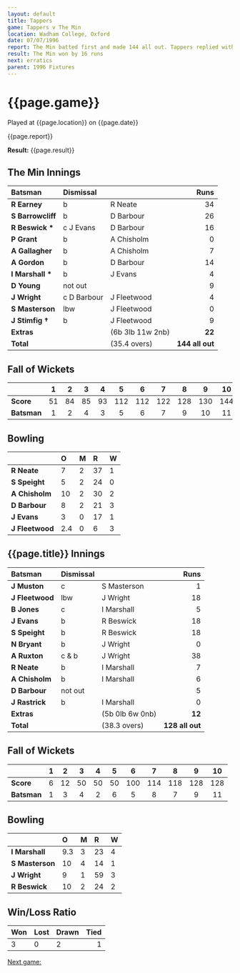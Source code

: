 ```yaml
---
layout: default
title: Tappers
game: Tappers v The Min
location: Wadham College, Oxford
date: 07/07/1996
report: The Min batted first and made 144 all out. Tappers replied with 128 all out
result: The Min won by 16 runs
next: erratics
parent: 1996 Fixtures
---
```


# {{page.game}}

Played at {{page.location}} on {{page.date}}

{{page.report}}

**Result:** {{page.result}}

## The Min Innings

| Batsman | Dismissal |  | Runs |
|:---|:---|---|---:|
| **R Earney** | b | R Neate | 34 |
| **S Barrowcliff** | b | D Barbour | 26 |
| **R Beswick &#42;** | c J Evans | D Barbour | 16 |
| **P Grant** | b | A Chisholm | 0 |
| **A Gallagher** | b | A Chisholm | 7 |
| **A Gordon** | b | D Barbour | 14 |
| **I Marshall &#42;** | b | J Evans | 4 |
| **D Young** | not out |  | 9 |
| **J Wright** | c D Barbour | J Fleetwood | 4 |
| **S Masterson** | lbw | J Fleetwood | 0 |
| **J Stimfig &#8224;** | b | J Fleetwood | 9 |
| **Extras** | | (6b 3lb 11w 2nb) | **22** |
| **Total** | | (35.4 overs) | **144 all out** |

## Fall of Wickets

| | 1 | 2 | 3 | 4 | 5 | 6 | 7 | 8 | 9 | 10 |
|---|:---:|:---:|:---:|:---:|:---:|:---:|:---:|:---:|:---:|:---:|
| **Score** | 51 | 84 | 85 | 93 | 112 | 112 | 122 | 128 | 130 | 144 |
| **Batsman** | 1 | 2 | 4 | 3 | 5 | 6 | 7 | 9 | 10 | 11 |

## Bowling

| | O | M | R | W |
|---|:---|:---|:---|:---|
| **R Neate** | 7 | 2 | 37 | 1 |
| **S Speight** | 5 | 2 | 24 | 0 |
| **A Chisholm** | 10 | 2 | 30 | 2 |
| **D Barbour** | 8 | 2 | 21 | 3 |
| **J Evans** | 3 | 0 | 17 | 1 |
| **J Fleetwood** | 2.4 | 0 | 6 | 3 |

## {{page.title}} Innings

| Batsman | Dismissal |  | Runs |
|:---|:---|---|---:|
| **J Muston** | c | S Masterson | 1 |
| **J Fleetwood** | lbw | J Wright | 18 |
| **B Jones** | c | I Marshall | 5 |
| **J Evans** | b | R Beswick | 18 |
| **S Speight** | b | R Beswick | 18 |
| **N Bryant** | b | J Wright | 0 |
| **A Ruxton** | c & b | J Wright | 38 |
| **R Neate** | b | I Marshall | 7 |
| **A Chisholm** | b | I Marshall | 6 |
| **D Barbour** | not out |  | 5 |
| **J Rastrick** | b | I Marshall | 0 |
| **Extras** | | (5b 0lb 6w 0nb) | **12** |
| **Total** | | (38.3 overs) | **128 all out** |

## Fall of Wickets

| | 1 | 2 | 3 | 4 | 5 | 6 | 7 | 8 | 9 | 10 |
|---|:---:|:---:|:---:|:---:|:---:|:---:|:---:|:---:|:---:|:---:|
| **Score** | 6 | 12 | 50 | 50 | 50 | 100 | 114 | 118 | 128 | 128 |
| **Batsman** | 1 | 3 | 4 | 2 | 6 | 5 | 8 | 7 | 9 | 11 |

## Bowling

| | O | M | R | W |
|---|:---|:---|:---|:---|
| **I Marshall** | 9.3 | 3 | 23 | 4 |
| **S Masterson** | 10 | 4 | 14 | 1 |
| **J Wright** | 9 | 1 | 59 | 3 |
| **R Beswick** | 10 | 2 | 24 | 2 |

## Win/Loss Ratio

| Won | Lost | Drawn | Tied |
|:---|:---|:---|---:|
| 3 | 0 | 2 | 1 |

[Next game:]({{page.next}})
